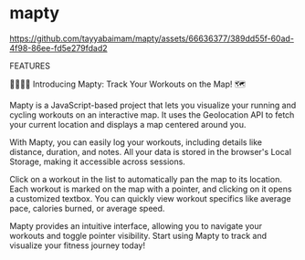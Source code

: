 # mapty


https://github.com/tayyabaimam/mapty/assets/66636377/389dd55f-60ad-4f98-86ee-fd5e279fdad2




FEATURES

🏃‍♂️🚴‍♀️ Introducing Mapty: Track Your Workouts on the Map! 🗺️

Mapty is a JavaScript-based project that lets you visualize your running and cycling workouts on an interactive map. It uses the Geolocation API to fetch your current location and displays a map centered around you.

With Mapty, you can easily log your workouts, including details like distance, duration, and notes. All your data is stored in the browser's Local Storage, making it accessible across sessions.

Click on a workout in the list to automatically pan the map to its location. Each workout is marked on the map with a pointer, and clicking on it opens a customized textbox. You can quickly view workout specifics like average pace, calories burned, or average speed.

Mapty provides an intuitive interface, allowing you to navigate your workouts and toggle pointer visibility. Start using Mapty to track and visualize your fitness journey today!
